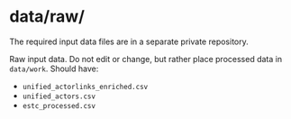 # data/raw/

The required input data files are in a separate private repository.

Raw input data. Do not edit or change, but rather place processed data in `data/work`. Should have:

* `unified_actorlinks_enriched.csv`
* `unified_actors.csv`
* `estc_processed.csv`
